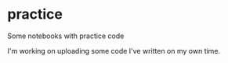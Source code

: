 # practice
Some notebooks with practice code

I'm working on uploading some code I've written on my own time.
